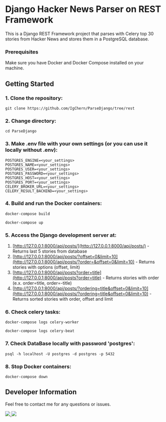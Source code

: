 # Django Hacker News Parser on REST Framework

This is a Django REST Framework project that parses with Celery top 30 stories from Hacker News and stores them in a PostgreSQL database.

### Prerequisites

Make sure you have Docker and Docker Compose installed on your machine.

## Getting Started

### 1. Clone the repository:

    git clone https://github.com/IgChern/ParseDjango/tree/rest

### 2. Change directory:

    cd ParseDjango

### 3. Make .env file with your own settings (or you can use it locally without .env):

    POSTGRES_ENGINE=<your_settings>
    POSTGRES_NAME=<your_settings>
    POSTGRES_USER=<your_settings>
    POSTGRES_PASSWORD=<your_settings>
    POSTGRES_HOST=<your_settings>
    POSTGRES_PORT=<your_settings>
    CELERY_BROKER_URL=<your_settings>
    CELERY_RESULT_BACKEND=<your_settings>

### 4. Build and run the Docker containers:

    docker-compose build

    docker-compose up

### 5. Access the Django development server at:  
1. [http://127.0.0.1:8000/api/posts/](http://127.0.0.1:8000/api/posts/) - Returns last 5 stories from database 
2. [http://127.0.0.1:8000/api/posts/?offset=0&limit=10](http://127.0.0.1:8000/api/posts/?order=&offset=0&limit=10) - Returns stories with options (offset, limit)  
3. [http://127.0.0.1:8000/api/posts?order=title](http://127.0.0.1:8000/api/posts?order=title) - Returns stories with order (e.x. order=title, order=-title)  
4. [http://127.0.0.1:8000/api/posts/?ordering=title&offset=0&limit=10](http://127.0.0.1:8000/api/posts/?ordering=title&offset=0&limit=10) - Returns sorted stories with order, offset and limit  

### 6. Check celery tasks:

    docker-compose logs celery-worker
    
    docker-compose logs celery-beat

### 7. Check DataBase locally with password 'postgres':

    psql -h localhost -U postgres -d postgres -p 5432

### 8. Stop Docker containers:

    docker-compose down



## Developer Information

Feel free to contact me for any questions or issues.

<a href="https://t.me/Igareokay" >
<img src="https://img.shields.io/badge/Telegram-2CA5E0?style=for-the-badge&logo=telegram&logoColor=white"/>
</a>
<a href="mailto:igchern95@gmail.com" >
<img src="https://img.shields.io/badge/Gmail-D14836?style=for-the-badge&logo=gmail&logoColor=white"/>
</a>